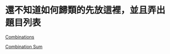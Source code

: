# 還不知道如何歸類的先放這裡，並且弄出題目列表

[Combinations](unknown/combinations.md)

[Combination Sum](unknown/combanation_sum.md)


